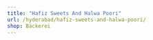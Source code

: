 ```yaml
---
title: "Hafiz Sweets And Halwa Poori"
url: /hyderabad/hafiz-sweets-and-halwa-poori/
shop: Bäckerei
---
```

